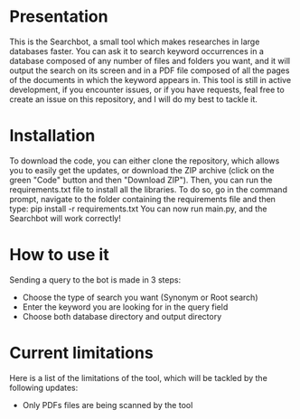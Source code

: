 # Presentation

This is the Searchbot, a small tool which makes researches in large databases faster. You can ask it to search keyword occurrences in a database composed of any number of files and folders you want, and it will output the search on its screen and in a PDF file composed of all the pages of the documents in which the keyword appears in.
This tool is still in active development, if you encounter issues, or if you have requests, feal free to create an issue on this repository, and I will do my best to tackle it.

# Installation

To download the code, you can either clone the repository, which allows you to easily get the updates, or download the ZIP archive (click on the green "Code" button and then "Download ZIP"). Then, you can run the requirements.txt file to install all the libraries. To do so, go in the command prompt, navigate to the folder containing the requirements file and then type: pip install -r requirements.txt
You can now run main.py, and the Searchbot will work correctly!

# How to use it

Sending a query to the bot is made in 3 steps:
- Choose the type of search you want (Synonym or Root search)
- Enter the keyword you are looking for in the query field
- Choose both database directory and output directory

# Current limitations

Here is a list of the limitations of the tool, which will be tackled by the following updates:
- Only PDFs files are being scanned by the tool
